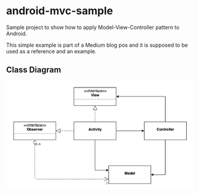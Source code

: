 # android-mvc-sample
Sample project to show how to apply Model-View-Controller pattern to Android. 

This simple example is part of a Medium blog pos and it is supposed to be used as a reference and an example.

## Class Diagram
![Class Diagram](mvc_class_diagram.png)
